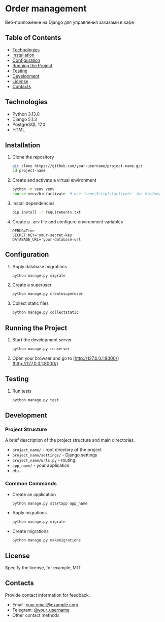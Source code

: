 # Order management

Веб-приложение на Django для управления заказами в кафе

## Table of Contents

- [Technologies](#technologies)
- [Installation](#installation)
- [Configuration](#configuration)
- [Running the Project](#running-the-project)
- [Testing](#testing)
- [Development](#development)
- [License](#license)
- [Contacts](#contacts)

## Technologies

- Python 3.13.0
- Django 5.1.3
- PostgreSQL 17.0
- HTML

## Installation

1. Clone the repository
    ```sh
    git clone https://github.com/your-username/project-name.git
    cd project-name
    ```

2. Create and activate a virtual environment
    ```sh
    python -m venv venv
    source venv/bin/activate  # use `venv\Scripts\activate` for Windows
    ```

3. Install dependencies
    ```sh
    pip install -r requirements.txt
    ```

4. Create a `.env` file and configure environment variables
    ```env
    DEBUG=True
    SECRET_KEY='your-secret-key'
    DATABASE_URL='your-database-url'
    ```

## Configuration

1. Apply database migrations
    ```sh
    python manage.py migrate
    ```

2. Create a superuser
    ```sh
    python manage.py createsuperuser
    ```

3. Collect static files
    ```sh
    python manage.py collectstatic
    ```

## Running the Project

1. Start the development server
    ```sh
    python manage.py runserver
    ```

2. Open your browser and go to [http://127.0.0.1:8000/](http://127.0.0.1:8000/)

## Testing

1. Run tests
    ```sh
    python manage.py test
    ```

## Development

### Project Structure

A brief description of the project structure and main directories.

- `project_name/` - root directory of the project
- `project_name/settings/` - Django settings
- `project_name/urls.py` - routing
- `app_name/` - your application
- etc.

### Common Commands

- Create an application
    ```sh
    python manage.py startapp app_name
    ```

- Apply migrations
    ```sh
    python manage.py migrate
    ```

- Create migrations
    ```sh
    python manage.py makemigrations
    ```

## License

Specify the license, for example, MIT.

## Contacts

Provide contact information for feedback.

- Email: your.email@example.com
- Telegram: [@your_username](https://t.me/your_username)
- Other contact methods
